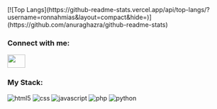 <link rel="stylesheet" href="https://cdn.jsdelivr.net/gh/devicons/devicon@latest/devicon.min.css">
[![Top Langs](https://github-readme-stats.vercel.app/api/top-langs/?username=ronnahmias&layout=compact&hide=)](https://github.com/anuraghazra/github-readme-stats)


<i class="devicon-devicon-plain"></i>
<h3 align="left">Connect with me:</h3>
<p align="left">
  <a href="https://www.linkedin.com/in/ron-nahmias/" target="blank">
    <img align="center" src="https://cdn.jsdelivr.net/npm/simple-icons@3.0.1/icons/linkedin.svg" alt="" height="30" width="40" />
  </a>
</p>

<h3 align="left">My Stack:</h3>
<p align="left">
    <img src="https://cdn.jsdelivr.net/npm/programming-languages-logos/src/html/html_48x48.png" alt="html5" />
    <img src="https://cdn.jsdelivr.net/npm/programming-languages-logos/src/css/css_48x48.png" alt="css" />
    <img src="https://cdn.jsdelivr.net/npm/programming-languages-logos/src/javascript/javascript_48x48.png" alt="javascript" />
    <img src="https://cdn.jsdelivr.net/npm/programming-languages-logos/src/php/php_48x48.png" alt="php" />
    <img src="https://cdn.jsdelivr.net/npm/programming-languages-logos/src/python/python_48x48.png" alt="python" />
</p>
